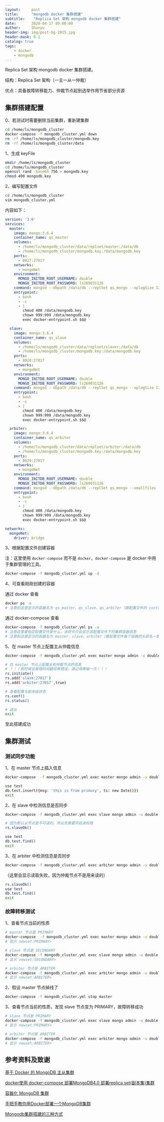 ```yaml
---
layout:     post
title:      "mongodb docker 集群搭建"
subtitle:    "Replica Set 架构 mongodb docker 集群搭建"
date:       2020-04-17 09:00:00
author:     Shunyu
header-img: img/post-bg-2015.jpg
header-mask: 0.1
catalog: true
tags:
    - docker
    - mongodb
---
```




Replica Set 架构 mongodb docker 集群搭建。

结构：Replica Set 架构（一主一从一仲裁）

优点：具备故障转移能力、仲裁节点起到选举作用节省部分资源



## 集群搭建配置

0、若测试时需要删除当前集群，重新建集群

```bash
cd /home/ls/mongodb_cluster
docker-compose -f mongodb_cluster.yml down
rm -rf /home/ls/mongodb_cluster/mongodb.key
rm -rf /home/ls/mongodb_cluster/data 
```



1、生成 keyFile

```bash
mkdir /home/ls/mongodb_cluster
cd /home/ls/mongodb_cluster
openssl rand -base64 756 > mongodb.key
chmod 400 mongodb.key
```



2、编写配置文件

```bash
cd /home/ls/mongodb_cluster
vim mongodb_cluster.yml
```

内容如下：

```yaml
version: '3.6'
services:
  master:
    image: mongo:3.6.4
    container_name: qs_master
    volumes:
      - /home/ls/mongodb_cluster/data/replset/master:/data/db
      - /home/ls/mongodb_cluster/mongodb.key:/data/mongodb.key
    ports:
      - 8027:27017
    networks:
      - mongoNet
    environment:
      MONGO_INITDB_ROOT_USERNAME: double
      MONGO_INITDB_ROOT_PASSWORD: ls269031126
    command: mongod --dbpath /data/db --replSet qs_mongo --oplogSize 128 --keyFile /data/mongodb.key
    entrypoint:
      - bash
      - -c
      - |
        chmod 400 /data/mongodb.key
        chown 999:999 /data/mongodb.key
        exec docker-entrypoint.sh $$@

  slave:
    image: mongo:3.6.4
    container_name: qs_slave
    volumes:
      - /home/ls/mongodb_cluster/data/replset/slaver:/data/db
      - /home/ls/mongodb_cluster/mongodb.key:/data/mongodb.key
    ports:
      - 8028:27017
    networks:
      - mongoNet
    environment:
      MONGO_INITDB_ROOT_USERNAME: double
      MONGO_INITDB_ROOT_PASSWORD: ls269031126
    command: mongod --dbpath /data/db --replSet qs_mongo --oplogSize 128 --keyFile /data/mongodb.key
    entrypoint:
      - bash
      - -c
      - |
        chmod 400 /data/mongodb.key
        chown 999:999 /data/mongodb.key
        exec docker-entrypoint.sh $$@

  arbiter:
    image: mongo:3.6.4
    container_name: qs_arbiter
    volumes:
      - /home/ls/mongodb_cluster/data/replset/arbiter:/data/db
      - /home/ls/mongodb_cluster/mongodb.key:/data/mongodb.key
    ports:
      - 8029:27017
    networks:
      - mongoNet
    environment:
      MONGO_INITDB_ROOT_USERNAME: double
      MONGO_INITDB_ROOT_PASSWORD: ls269031126
    command: mongod --dbpath /data/db --replSet qs_mongo --smallfiles --oplogSize 128 --keyFile /data/mongodb.key
    entrypoint:
      - bash
      - -c
      - |
        chmod 400 /data/mongodb.key
        chown 999:999 /data/mongodb.key
        exec docker-entrypoint.sh $$@

networks:
  mongoNet:
    driver: bridge
```



3、根据配置文件创建容器

注：这里使用 `docker-compose` 而不是 `docker`，`docker-compose` 是 docker 中用于集群管理的工具。

```bash
docker-compose -f mongodb_cluster.yml up -d
```



4、可查看刚刚创建的容器

通过 docker 查看

```bash
docker ps -a
# 注意到这里显示的容器名为 qs_master、qs_slave、qs_arbiter（跟配置文件的 container_name 一致）
```

通过 docker-compose 查看

```bash
docker-compose -f mongodb_cluster.yml ps -a
# 注意这里要指定配置文件是什么，该命令只会显示该配置文件下的集群容器信息
# 注意到这里显示的容器名为 master、slave、arbiter（看配置文件每个容器的头部名一致）
```



5、在 master 节点上配置主从仲裁信息

```bash
docker-compose -f mongodb_cluster.yml exec master mongo admin -u double -p ls269031126
```

```bash
# 在 master 节点上配置从和仲裁节点的信息
# ！！！有时候会报错时间戳哈希错误，请记得再输一次！！！
rs.initiate()
rs.add('slave:27017')
rs.add('arbiter:27017',true)

# 查看配置与副本级状态
rs.conf()
rs.status()

# 退出
exit
```



至此搭建成功



## 集群测试

### 测试同步功能

1、在 master 节点上插入信息

```bash
docker-compose  -f mongodb_cluster.yml exec master mongo admin -u double -p ls269031126
```

```bash
use test
db.test.insert({msg: 'this is from primary', ts: new Date()})
exit
```



2、在 slave 中检测信息是否同步

```bash
docker-compose -f mongodb_cluster.yml exec slave mongo admin -u double -p ls269031126
```

```bash
# 因为默认从节点是不可读的，所以先需要开启读权限
rs.slaveOk()

use test
db.test.find()
exit
```



3、在 arbiter 中检测信息是否同步

```bash
docker-compose -f mongodb_cluster.yml exec arbiter mongo admin -u double -p ls269031126
```

（这里会显示读取失败，因为仲裁节点不是用来读的）

```bash
rs.slaveOk()
use test
db.test.find()
exit
```



### 故障转移测试

1、查看节点当前的性质

```bash
# master 节点是 PRIMARY
docker-compose  -f mongodb_cluster.yml exec master mongo admin -u double -p ls269031126
# 显示 newset:PRIMARY>

# slave 节点是 SECONDARY
docker-compose -f mongodb_cluster.yml exec slave mongo admin -u double -p ls269031126
# 显示 newset:SECONDARY>

# arbiter 节点是 ARBITER
docker-compose -f mongodb_cluster.yml exec arbiter mongo admin -u double -p ls269031126
# 显示 newset:ARBITER>
```



2、假设 master 节点掉线了

```bash
docker-compose -f mongodb_cluster.yml stop master
```



3、查看节点当前的性质，发现 slave 节点变为 PRIMARY，故障转移成功

```bash
# slave 节点是 PRIMARY
docker-compose -f mongodb_cluster.yml exec slave mongo admin -u double -p ls269031126
# 显示 newset:PRIMARY>

# arbiter 节点是 ARBITER
docker-compose -f mongodb_cluster.yml exec arbiter mongo admin -u double -p ls269031126
# 显示 newset:ARBITER>
```



## 参考资料及致谢

[基于 Docker 的 MongoDB 主从集群](https://zhuanlan.zhihu.com/p/42836964)

[docker使用 docker-compose 部署MongoDB4.0 部署replica set(副本集)集群](https://blog.csdn.net/biao0309/article/details/87641272)

[容器化 MongoDB 集群](https://zhuanlan.zhihu.com/p/60183273)

[手把手教你用Docker部署一个MongoDB集群](http://dockone.io/article/181)

[Mongodb集群搭建的三种方式](https://blog.csdn.net/luonanqin/article/details/8497860)

